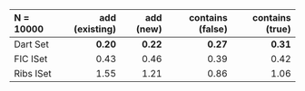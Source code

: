 | N = 10000 | add (existing) | add (new) | contains (false) | contains (true) |
| :--- | ---: | ---: | ---: | ---: |
| Dart Set | **0.20** | **0.22** | **0.27** | **0.31** |
| FIC ISet | 0.43 | 0.46 | 0.39 | 0.42 |
| Ribs ISet | 1.55 | 1.21 | 0.86 | 1.06 |
